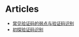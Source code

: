 # Articles

* [常见验证码的弱点与验证码识别](http://drops.wooyun.org/tips/141)
* [初探验证码识别](http://drops.wooyun.org/tips/4550)